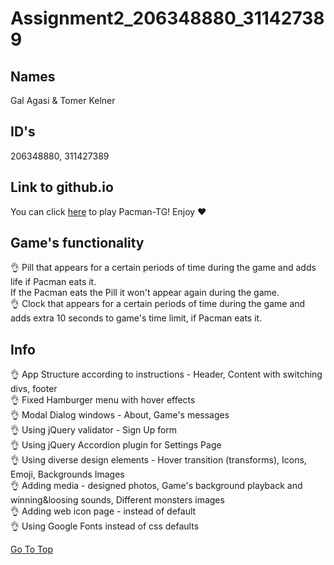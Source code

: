 # Assignment2_206348880_311427389
 
## Names
Gal Agasi & Tomer Kelner

## ID's
206348880, 311427389

## Link to github.io
You can click [here](https://web-development-environments-2021.github.io/Assignment2_206348880_311427389/) to play Pacman-TG!
Enjoy :heart:

## Game's functionality
:ok_hand: Pill that appears for a certain periods of time during the game and adds life if Pacman eats it.<br />
          If the Pacman eats the Pill it won't appear again during the game.<br />
:ok_hand: Clock that appears for a certain periods of time during the game and adds extra 10 seconds to game's time limit,
          if Pacman eats it.<br />


## Info
:ok_hand: App Structure according to instructions - Header, Content with switching divs, footer<br />
:ok_hand: Fixed Hamburger menu with hover effects<br />
:ok_hand: Modal Dialog windows - About, Game's messages<br />
:ok_hand: Using jQuery validator - Sign Up form<br />
:ok_hand: Using jQuery Accordion plugin for Settings Page<br />
:ok_hand: Using diverse design elements - Hover transition (transforms), Icons, Emoji, Backgrounds Images<br />
:ok_hand: Adding media - designed photos, Game's background playback and winning&loosing sounds,
          Different monsters images<br />
:ok_hand: Adding web icon page - instead of default<br />
:ok_hand: Using Google Fonts instead of css defaults<br />


[Go To Top](#Assignment2_206348880_311427389)
